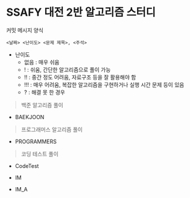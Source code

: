 # SSAFY 대전 2반 알고리즘 스터디

커밋 메시지 양식

`<날짜> <난이도> <문제 제목>, <주석>`

- 난이도
  - 없음 : 매우 쉬움
  - ! : 쉬움, 간단한 알고리즘으로 풀이 가능
  - !! : 중간 정도 어려움, 자료구조 등을 잘 활용해야 함
  - !!! : 매우 어려움, 복잡한 알고리즘을 구현하거나 실행 시간 문제 등이 있음
  - ? : 해결 못 한 경우



> 백준 알고리즘 풀이

- BAEKJOON



> 프로그래머스 알고리즘 풀이

- PROGRAMMERS



> 코딩 테스트 풀이

- CodeTest

- IM

- IM_A
